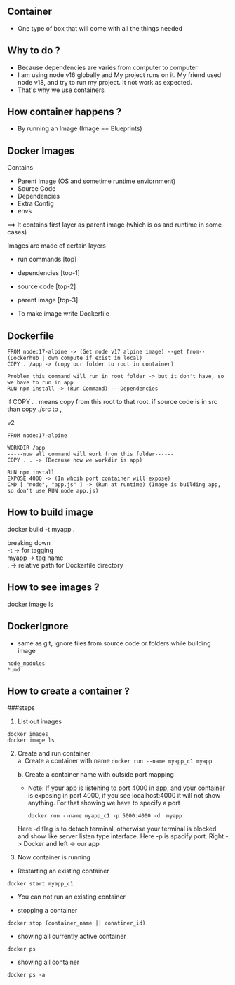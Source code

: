 ## Container
- One type of box that will come with all the things needed

## Why to do ?
- Because dependencies are varies from computer to computer
- I am using node v16 globally and My project runs on it. My friend used node v18, and try to run my project. It not work as expected.
- That's why we use containers

## How container happens ?
- By running an Image (Image == Blueprints)

## Docker Images

Contains
- Parent Image (OS and sometime runtime enviornment)
- Source Code
- Dependencies
- Extra Config
- envs

==> It contains first layer as parent image (which is os and runtime in some cases)

Images are made of certain layers
- run commands [top]
- dependencies [top-1]
- source code [top-2]
- parent image [top-3]

- To make image write Dockerfile

## Dockerfile

```
FROM node:17-alpine -> (Get node v17 alpine image) --get from-- (Dockerhub | own compute if exist in local)
COPY . /app -> (copy our folder to root in container)

Problem this command will run in root folder -> but it don't have, so we have to run in app
RUN npm install -> (Run Command) ---Dependencies
```
if COPY . . means copy from this root to that root.
if source code is in src than copy ./src to ,

v2
```
FROM node:17-alpine

WORKDIR /app
-----now all command will work from this folder------
COPY . . -> (Because now we workdir is app)

RUN npm install
EXPOSE 4000 -> (In whcih port container will expose)
CMD [ "node", "app.js" ] -> (Run at runtime) (Image is building app, so don't use RUN node app.js)
```


## How to build image

docker build -t myapp .

breaking down<br/>
-t -> for tagging<br/>
myapp -> tag name<br/>
. -> relative path for Dockerfile directory<br/>


## How to see images ?
docker image ls

## DockerIgnore

- same as git, ignore files from source code or folders while building image

```
node_modules
*.md
```

## How to create a container ?

###steps

1. List out images
```
docker images
docker image ls
```

2. Create and run container<br/>
    a. Create a container with name
        ```
        docker run --name myapp_c1 myapp
        ```
    
    b. Create a container name with outside port mapping
    - Note: If your app is listening to port 4000 in app, and your container is exposing in port 4000, if you see localhost:4000 it will not show anything. For that showing we have to specify a port

        ```
        docker run --name myapp_c1 -p 5000:4000 -d  myapp
        ```
    Here -d flag is to detach terminal, otherwise your terminal is blocked and show like server listen type interface.
    Here -p is spacify port. Right -> Docker and left -> our app

3. Now container is running

- Restarting an existing container
```
docker start myapp_c1
```

- You can not run an existing container

- stopping a container
```
docker stop (container_name || conatiner_id)
```

- showing all currently active container
```
docker ps
```

- showing all container
```
docker ps -a
```